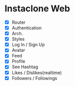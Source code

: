 # Instaclone Web

- [x] Router
- [x] Authentication
- [x] Arch.
- [x] Styles
- [x] Log In / Sign Up
- [x] Avatar
- [x] Feed
- [x] Profile
- [x] See Hashtag
- [x] Likes / Dislikes(realtime)
- [x] Followers / Followings

